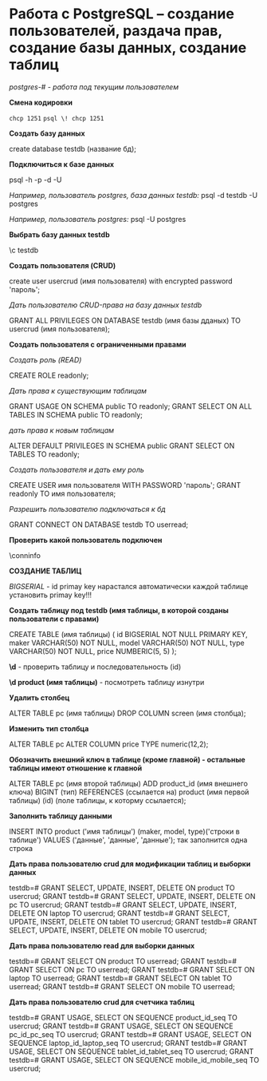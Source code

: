 Работа с PostgreSQL – создание пользователей, раздача прав, создание базы данных, создание таблиц
=================================================================================================

*postgres-# - работа под текущим пользователем* 

**Смена кодировки**

  `chcp 1251`
  `psql \! chcp 1251`


**Создать базу данных**

create database testdb (название бд);


**Подключиться к базе данных**

psql -h <hostname or ip address> -p <port number of remote machine> -d <database name which you want to connect> -U <username of the database server>
  
*Например, пользователь postgres, база данных testdb:*
psql -d testdb -U postgres

*Например, пользователь postgres:*
psql -U postgres


**Выбрать базу данных testdb**

\c testdb


**Создать пользователя (CRUD)**

create user usercrud (имя пользователя) with encrypted password 'пароль';


*Дать пользователю CRUD-права на базу данных testdb*

GRANT ALL PRIVILEGES ON DATABASE testdb (имя базы дданых) TO usercrud (имя пользователя); 

**Создать пользователя c ограниченными правами**

*Создать роль (READ)*

CREATE ROLE readonly;


*Дать права к существующим таблицам*

GRANT USAGE ON SCHEMA public TO readonly;
GRANT SELECT ON ALL TABLES IN SCHEMA public TO readonly;


*дать права к новым таблицам*

ALTER DEFAULT PRIVILEGES IN SCHEMA public GRANT SELECT ON TABLES TO readonly;


*Создать пользователя и дать ему роль*

CREATE USER имя пользователя WITH PASSWORD 'пароль';
GRANT readonly TO имя пользователя;


*Разрешить пользователю подключаться к бд*

GRANT CONNECT ON DATABASE testdb TO userread;


**Проверить какой пользователь подключен**

\conninfo


**СОЗДАНИЕ ТАБЛИЦ**

*BIGSERIAL* - id primay key нарастался автоматически
каждой таблице установить primay key!!!


**Создать таблицу под testdb (имя таблицы, в которой созданы пользователи с правами)**

CREATE TABLE (имя таблицы) (
id BIGSERIAL NOT NULL PRIMARY KEY,
maker VARCHAR(50) NOT NULL,
model VARCHAR(50) NOT NULL,
type VARCHAR(50) NOT NULL,
price NUMBERIC(5, 5)
);


**\d** - проверить таблицу и последовательность (id)

**\d product (имя таблицы)** - посмотреть таблицу изнутри


**Удалить столбец**

ALTER TABLE pc (имя таблицы) DROP COLUMN screen (имя столбца); 


**Изменить тип столбца**

ALTER TABLE pc ALTER COLUMN price TYPE numeric(12,2);


**Обозначить внешний ключ в таблице (кроме главной) - остальные таблицы имеют отношение к главной**

ALTER TABLE pc (имя второй таблицы) ADD product_id (имя внешнего ключа) BIGINT (тип) 
REFERENCES (ссылается на) product (имя первой таблицы) (id) (поле таблицы, к которму ссылается);


**Заполнить таблицу данными**

INSERT INTO product ('имя таблицы') (maker, model, type)('строки в таблице') VALUES ('данные', 'данные', 'данные');
так заполнится одна строка 


**Дать права пользователю crud для модификации таблиц и выборки данных**

testdb=# GRANT SELECT, UPDATE, INSERT, DELETE ON product TO usercrud;
GRANT
testdb=# GRANT SELECT, UPDATE, INSERT, DELETE ON pc TO usercrud;
GRANT
testdb=# GRANT SELECT, UPDATE, INSERT, DELETE ON laptop TO usercrud;
GRANT
testdb=# GRANT SELECT, UPDATE, INSERT, DELETE ON tablet TO usercrud;
GRANT
testdb=# GRANT SELECT, UPDATE, INSERT, DELETE ON mobile TO usercrud;


**Дать права пользователю read для выборки данных**

testdb=# GRANT SELECT ON product TO userread;
GRANT
testdb=# GRANT SELECT ON pc TO userread;
GRANT
testdb=# GRANT SELECT ON laptop TO userread;
GRANT
testdb=# GRANT SELECT ON tablet TO userread;
GRANT
testdb=# GRANT SELECT ON mobile TO userread;


**Дать права пользователю crud для счетчика таблиц**

testdb=# GRANT USAGE, SELECT ON SEQUENCE product_id_seq TO usercrud;
GRANT
testdb=# GRANT USAGE, SELECT ON SEQUENCE pc_id_pc_seq TO usercrud;
GRANT
testdb=# GRANT USAGE, SELECT ON SEQUENCE laptop_id_laptop_seq TO usercrud;
GRANT
testdb=# GRANT USAGE, SELECT ON SEQUENCE tablet_id_tablet_seq TO usercrud;
GRANT
testdb=# GRANT USAGE, SELECT ON SEQUENCE mobile_id_mobile_seq TO usercrud;
